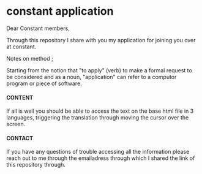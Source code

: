 # constant application 

Dear Constant members, 

Through this repository I share with you my application for joining you over at constant. 

Notes on method ; 

Starting from the notion that "to apply" (verb) to make a formal request to be considered and as a noun, "application" can refer to a computor program or piece of software. 


#### CONTENT 

If all is well you should be able to access the text on the base html file in 3 languages, triggering the translation through moving the cursor over the screen.  



#### CONTACT 

If you have any questions of trouble accessing all the information please reach out to me through the emailadress through which I shared the link of this repository through. 


